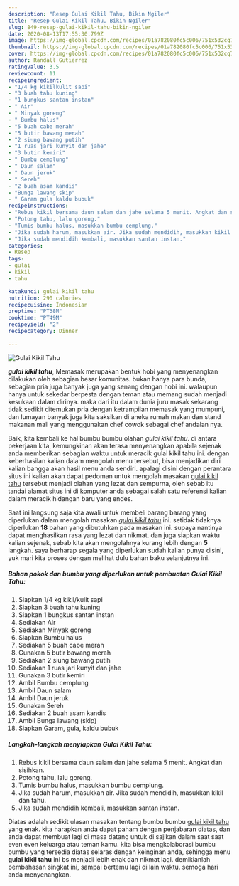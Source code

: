 ```yaml
---
description: "Resep Gulai Kikil Tahu, Bikin Ngiler"
title: "Resep Gulai Kikil Tahu, Bikin Ngiler"
slug: 849-resep-gulai-kikil-tahu-bikin-ngiler
date: 2020-08-13T17:55:30.799Z
image: https://img-global.cpcdn.com/recipes/01a782080fc5c006/751x532cq70/gulai-kikil-tahu-foto-resep-utama.jpg
thumbnail: https://img-global.cpcdn.com/recipes/01a782080fc5c006/751x532cq70/gulai-kikil-tahu-foto-resep-utama.jpg
cover: https://img-global.cpcdn.com/recipes/01a782080fc5c006/751x532cq70/gulai-kikil-tahu-foto-resep-utama.jpg
author: Randall Gutierrez
ratingvalue: 3.5
reviewcount: 11
recipeingredient:
- "1/4 kg kikilkulit sapi"
- "3 buah tahu kuning"
- "1 bungkus santan instan"
- " Air"
- " Minyak goreng"
- " Bumbu halus"
- "5 buah cabe merah"
- "5 butir bawang merah"
- "2 siung bawang putih"
- "1 ruas jari kunyit dan jahe"
- "3 butir kemiri"
- " Bumbu cemplung"
- " Daun salam"
- " Daun jeruk"
- " Sereh"
- "2 buah asam kandis"
- "Bunga lawang skip"
- " Garam gula kaldu bubuk"
recipeinstructions:
- "Rebus kikil bersama daun salam dan jahe selama 5 menit. Angkat dan sisihkan."
- "Potong tahu, lalu goreng."
- "Tumis bumbu halus, masukkan bumbu cemplung."
- "Jika sudah harum, masukkan air. Jika sudah mendidih, masukkan kikil dan tahu."
- "Jika sudah mendidih kembali, masukkan santan instan."
categories:
- Resep
tags:
- gulai
- kikil
- tahu

katakunci: gulai kikil tahu 
nutrition: 290 calories
recipecuisine: Indonesian
preptime: "PT38M"
cooktime: "PT49M"
recipeyield: "2"
recipecategory: Dinner

---
```



![Gulai Kikil Tahu](https://img-global.cpcdn.com/recipes/01a782080fc5c006/751x532cq70/gulai-kikil-tahu-foto-resep-utama.jpg)

<b><i>gulai kikil tahu</i></b>, Memasak merupakan bentuk hobi yang menyenangkan dilakukan oleh sebagian besar komunitas. bukan hanya para bunda, sebagian pria juga banyak juga yang senang dengan hobi ini. walaupun hanya untuk sekedar berpesta dengan teman atau memang sudah menjadi kesukaan dalam dirinya. maka dari itu dalam dunia juru masak sekarang tidak sedikit ditemukan pria dengan ketrampilan memasak yang mumpuni, dan lumayan banyak juga kita saksikan di aneka rumah makan dan stand makanan mall yang menggunakan chef cowok sebagai chef andalan nya.



Baik, kita kembali ke hal bumbu bumbu olahan <i>gulai kikil tahu</i>. di antara pekerjaan kita, kemungkinan akan terasa menyenangkan apabila sejenak anda memberikan sebagian waktu untuk meracik gulai kikil tahu ini. dengan keberhasilan kalian dalam mengolah menu tersebut, bisa menjadikan diri kalian bangga akan hasil menu anda sendiri. apalagi disini dengan perantara situs ini kalian akan dapat pedoman untuk mengolah masakan <u>gulai kikil tahu</u> tersebut menjadi olahan yang lezat dan sempurna, oleh sebab itu tandai alamat situs ini di komputer anda sebagai salah satu referensi kalian dalam meracik hidangan baru yang endes.


Saat ini langsung saja kita awali untuk membeli barang barang yang diperlukan dalam mengolah masakan <u><i>gulai kikil tahu</i></u> ini. setidak tidaknya diperlukan <b>18</b> bahan yang dibutuhkan pada masakan ini. supaya nantinya dapat menghasilkan rasa yang lezat dan nikmat. dan juga siapkan waktu kalian sejenak, sebab kita akan mengolahnya kurang lebih dengan <b>5</b> langkah. saya berharap segala yang diperlukan sudah kalian punya disini, yuk mari kita proses dengan melihat dulu bahan baku selanjutnya ini.

<!--inarticleads1-->

##### Bahan pokok dan bumbu yang diperlukan untuk pembuatan Gulai Kikil Tahu:

1. Siapkan 1/4 kg kikil/kulit sapi
1. Siapkan 3 buah tahu kuning
1. Siapkan 1 bungkus santan instan
1. Sediakan  Air
1. Sediakan  Minyak goreng
1. Siapkan  Bumbu halus
1. Sediakan 5 buah cabe merah
1. Gunakan 5 butir bawang merah
1. Sediakan 2 siung bawang putih
1. Sediakan 1 ruas jari kunyit dan jahe
1. Gunakan 3 butir kemiri
1. Ambil  Bumbu cemplung
1. Ambil  Daun salam
1. Ambil  Daun jeruk
1. Gunakan  Sereh
1. Sediakan 2 buah asam kandis
1. Ambil Bunga lawang (skip)
1. Siapkan  Garam, gula, kaldu bubuk




<!--inarticleads2-->

##### Langkah-langkah menyiapkan Gulai Kikil Tahu:

1. Rebus kikil bersama daun salam dan jahe selama 5 menit. Angkat dan sisihkan.
1. Potong tahu, lalu goreng.
1. Tumis bumbu halus, masukkan bumbu cemplung.
1. Jika sudah harum, masukkan air. Jika sudah mendidih, masukkan kikil dan tahu.
1. Jika sudah mendidih kembali, masukkan santan instan.




Diatas adalah sedikit ulasan masakan tentang bumbu bumbu <u>gulai kikil tahu</u> yang enak. kita harapkan anda dapat paham dengan penjabaran diatas, dan anda dapat membuat lagi di masa datang untuk di sajikan dalam saat saat even even keluarga atau teman kamu. kita bisa mengkolaborasi bumbu bumbu yang tersedia diatas selaras dengan keinginan anda, sehingga menu <b>gulai kikil tahu</b> ini bs menjadi lebih enak dan nikmat lagi. demikianlah pembahasan singkat ini, sampai bertemu lagi di lain waktu. semoga hari anda menyenangkan.
